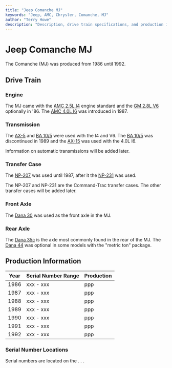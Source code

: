 ```yaml
---
title: "Jeep Comanche MJ"
keywords: "Jeep, AMC, Chrysler, Comanche, MJ"
author: "Terry Howe"
description: "Description, drive train specifications, and production information for the Jeep Comanche MJ"
---
```

# Jeep Comanche MJ

The Comanche (MJ) was produced from 1986 until 1992.

## Drive Train

### Engine

The MJ came with the [AMC 2.5L I4](../engine/factory/amc150.md) engine standard and the [GM 2.8L V6](../engine/factory/gm173.md) optionally in '86. The [AMC 4.0L I6](../engine/factory/amc242.md) was introduced in 1987.

### Transmission

The [AX-5](../transmission/factory/ax5.md) and [BA 10/5](../transmission/factory/ba10.md) were used with the I4 and V6. The [BA 10/5](../transmission/factory/ba10.md) was discontinued in 1989 and the [AX-15](../transmission/factory/ax15.md) was used with the 4.0L I6.

Information on automatic transmissions will be added later.

### Transfer Case

The [NP-207](../xfer/factory/np207.md) was used until 1987, after it the [NP-231](../xfer/factory/np231.md) was used.

The NP-207 and NP-231 are the Command-Trac transfer cases. The other transfer cases will be added later.

### Front Axle

The [Dana 30](../axle/factory/d30.md) was used as the front axle in the MJ.

### Rear Axle

The [Dana 35c](../axle/factory/d35c.md) is the axle most commonly found in the rear of the MJ. The [Dana 44](../axle/factory/d44.md) was optional in some models with the "metric ton" package.

## Production Information

| Year | Serial Number Range | Production |
|------|---------------------|------------|
| 1986 | xxx - xxx           | ppp        |
| 1987 | xxx - xxx           | ppp        |
| 1988 | xxx - xxx           | ppp        |
| 1989 | xxx - xxx           | ppp        |
| 1990 | xxx - xxx           | ppp        |
| 1991 | xxx - xxx           | ppp        |
| 1992 | xxx - xxx           | ppp        |

### Serial Number Locations

Serial numbers are located on the . . .